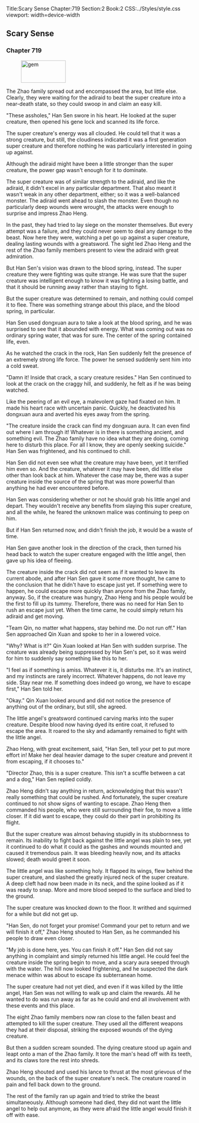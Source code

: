 Title:Scary Sense 
Chapter:719 
Section:2 
Book:2 
CSS:../Styles/style.css 
viewport: width=device-width
  
## Scary Sense
### Chapter 719 
<figure>
	<img src="../Images/gem.gif" alt="gem" id="gem" width="120" height="60" />
</figure>
  

  
  The Zhao family spread out and encompassed the area, but little else. Clearly, they were waiting for the adiraid to beat the super creature into a near-death state, so they could swoop in and claim an easy kill.

"These assholes," Han Sen swore in his heart. He looked at the super creature, then opened his gene lock and scanned its life force.

The super creature's energy was all clouded. He could tell that it was a strong creature, but still, the cloudiness indicated it was a first generation super creature and therefore nothing he was particularly interested in going up against.

Although the adiraid might have been a little stronger than the super creature, the power gap wasn't enough for it to dominate.

The super creature was of similar strength to the adiraid, and like the adiraid, it didn't excel in any particular department. That also meant it wasn't weak in any other department, either; so it was a well-balanced monster. The adiraid went ahead to slash the monster. Even though no particularly deep wounds were wrought, the attacks were enough to surprise and impress Zhao Heng.

In the past, they had tried to lay siege on the monster themselves. But every attempt was a failure, and they could never seem to deal any damage to the beast. Now here they were, watching a pet go up against a super creature, dealing lasting wounds with a greatsword. The sight led Zhao Heng and the rest of the Zhao family members present to view the adiraid with great admiration.

But Han Sen's vision was drawn to the blood spring, instead. The super creature they were fighting was quite strange. He was sure that the super creature was intelligent enough to know it was fighting a losing battle, and that it should be running away rather than staying to fight.

But the super creature was determined to remain, and nothing could compel it to flee. There was something strange about this place, and the blood spring, in particular.

Han Sen used dongxuan aura to take a look at the blood spring, and he was surprised to see that it abounded with energy. What was coming out was no ordinary spring water, that was for sure. The center of the spring contained life, even.

As he watched the crack in the rock, Han Sen suddenly felt the presence of an extremely strong life force. The power he sensed suddenly sent him into a cold sweat.

"Damn it! Inside that crack, a scary creature resides." Han Sen continued to look at the crack on the craggy hill, and suddenly, he felt as if he was being watched.

Like the peering of an evil eye, a malevolent gaze had fixated on him. It made his heart race with uncertain panic. Quickly, he deactivated his dongxuan aura and averted his eyes away from the spring.

"The creature inside the crack can find my dongxuan aura. It can even find out where I am through it! Whatever is in there is something ancient, and something evil. The Zhao family have no idea what they are doing, coming here to disturb this place. For all I know, they are openly seeking suicide." Han Sen was frightened, and his continued to chill.

Han Sen did not even see what the creature may have been, yet it terrified him even so. And the creature, whatever it may have been, did little else other than look back at him. Whatever the case may be, there was a super creature inside the source of the spring that was more powerful than anything he had ever encountered before.

Han Sen was considering whether or not he should grab his little angel and depart. They wouldn't receive any benefits from slaying this super creature, and all the while, he feared the unknown malice was continuing to peep on him.

But if Han Sen returned now, and didn't finish the job, it would be a waste of time.

Han Sen gave another look in the direction of the crack, then turned his head back to watch the super creature engaged with the little angel, then gave up his idea of fleeing.

The creature inside the crack did not seem as if it wanted to leave its current abode, and after Han Sen gave it some more thought, he came to the conclusion that he didn't have to escape just yet. If something were to happen, he could escape more quickly than anyone from the Zhao family, anyway. So, if the creature was hungry, Zhao Heng and his people would be the first to fill up its tummy. Therefore, there was no need for Han Sen to rush an escape just yet. When the time came, he could simply return his adiraid and get moving.

"Team Qin, no matter what happens, stay behind me. Do not run off." Han Sen approached Qin Xuan and spoke to her in a lowered voice.

"Why? What is it?" Qin Xuan looked at Han Sen with sudden surprise. The creature was already being suppressed by Han Sen's pet, so it was weird for him to suddenly say something like this to her.

"I feel as if something is amiss. Whatever it is, it disturbs me. It's an instinct, and my instincts are rarely incorrect. Whatever happens, do not leave my side. Stay near me. If something does indeed go wrong, we have to escape first," Han Sen told her.

"Okay." Qin Xuan looked around and did not notice the presence of anything out of the ordinary, but still, she agreed.

The little angel's greatsword continued carving marks into the super creature. Despite blood now having dyed its entire coat, it refused to escape the area. It roared to the sky and adamantly remained to fight with the little angel.

Zhao Heng, with great excitement, said, "Han Sen, tell your pet to put more effort in! Make her deal heavier damage to the super creature and prevent it from escaping, if it chooses to."

"Director Zhao, this is a super creature. This isn't a scuffle between a cat and a dog," Han Sen replied coldly.

Zhao Heng didn't say anything in return, acknowledging that this wasn't really something that could be rushed. And fortunately, the super creature continued to not show signs of wanting to escape. Zhao Heng then commanded his people, who were still surrounding their foe, to move a little closer. If it did want to escape, they could do their part in prohibiting its flight.

But the super creature was almost behaving stupidly in its stubbornness to remain. Its inability to fight back against the little angel was plain to see, yet it continued to do what it could as the gashes and wounds mounted and caused it tremendous pain. It was bleeding heavily now, and its attacks slowed; death would greet it soon.

The little angel was like something holy. It flapped its wings, flew behind the super creature, and slashed the greatly injured neck of the super creature. A deep cleft had now been made in its neck, and the spine looked as if it was ready to snap. More and more blood seeped to the surface and bled to the ground.

The super creature was knocked down to the floor. It writhed and squirmed for a while but did not get up.

"Han Sen, do not forget your promise! Command your pet to return and we will finish it off," Zhao Heng shouted to Han Sen, as he commanded his people to draw even closer.

"My job is done here, yes. You can finish it off." Han Sen did not say anything in complaint and simply returned his little angel. He could feel the creature inside the spring begin to move, and a scary aura seeped through with the water. The hill now looked frightening, and he suspected the dark menace within was about to escape its subterranean home.

The super creature had not yet died, and even if it was killed by the little angel, Han Sen was not willing to walk up and claim the rewards. All he wanted to do was run away as far as he could and end all involvement with these events and this place.

The eight Zhao family members now ran close to the fallen beast and attempted to kill the super creature. They used all the different weapons they had at their disposal, striking the exposed wounds of the dying creature.

But then a sudden scream sounded. The dying creature stood up again and leapt onto a man of the Zhao family. It tore the man's head off with its teeth, and its claws tore the rest into shreds.

Zhao Heng shouted and used his lance to thrust at the most grievous of the wounds, on the back of the super creature's neck. The creature roared in pain and fell back down to the ground.

The rest of the family ran up again and tried to strike the beast simultaneously. Although someone had died, they did not want the little angel to help out anymore, as they were afraid the little angel would finish it off with ease.
